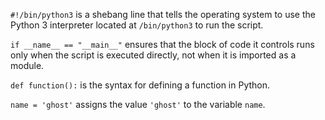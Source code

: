 `#!/bin/python3` is a shebang line that tells the operating system to use the Python 3 interpreter located at `/bin/python3` to run the script.

`if __name__ == "__main__"` ensures that the block of code it controls runs only when the script is executed directly, not when it is imported as a module.

`def function():` is the syntax for defining a function in Python.

`name = 'ghost'` assigns the value `'ghost'` to the variable `name`.

